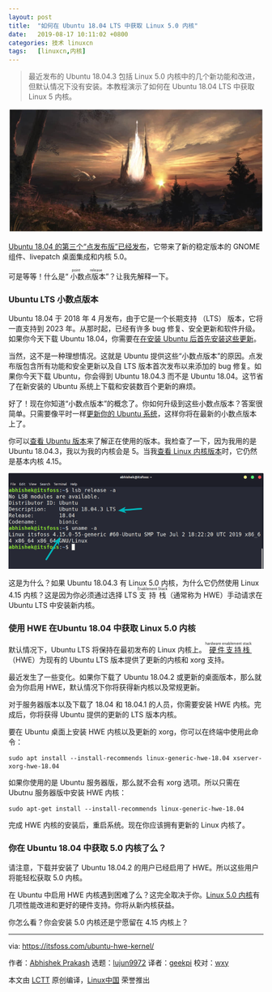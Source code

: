 ```yaml
---
layout: post
title:	"如何在 Ubuntu 18.04 LTS 中获取 Linux 5.0 内核"
date:	2019-08-17 10:11:02 +0800 
categories:	技术 linuxcn 
tags:	[linuxcn,内核]
---
```




> 
> 最近发布的 Ubuntu 18.04.3 包括 Linux 5.0 内核中的几个新功能和改进，但默认情况下没有安装。本教程演示了如何在 Ubuntu 18.04 LTS 中获取 Linux 5 内核。
> 
> 
> 


![](/Asserts/Images/album/201908/17/101052xday1jyrszbddsfc.jpg)


[Ubuntu 18.04 的第三个“点发布版”已经发布](https://ubuntu.com/blog/enhanced-livepatch-desktop-integration-available-with-ubuntu-18-04-3-lts)，它带来了新的稳定版本的 GNOME 组件、livepatch 桌面集成和内核 5.0。


可是等等！什么是“<ruby> 小数点版本 <rt>  point release </rt></ruby>”？让我先解释一下。


### Ubuntu LTS 小数点版本


Ubuntu 18.04 于 2018 年 4 月发布，由于它是一个长期支持 （LTS） 版本，它将一直支持到 2023 年。从那时起，已经有许多 bug 修复、安全更新和软件升级。如果你今天下载 Ubuntu 18.04，你需要在[在安装 Ubuntu 后首先安装这些更新](https://itsfoss.com/things-to-do-after-installing-ubuntu-18-04/)。


当然，这不是一种理想情况。这就是 Ubuntu 提供这些“小数点版本”的原因。点发布版包含所有功能和安全更新以及自 LTS 版本首次发布以来添加的 bug 修复。如果你今天下载 Ubuntu，你会得到 Ubuntu 18.04.3 而不是 Ubuntu 18.04。这节省了在新安装的 Ubuntu 系统上下载和安装数百个更新的麻烦。


好了！现在你知道“小数点版本”的概念了。你如何升级到这些小数点版本？答案很简单。只需要像平时一样[更新你的 Ubuntu 系统](https://itsfoss.com/update-ubuntu/)，这样你将在最新的小数点版本上了。


你可以[查看 Ubuntu 版本](https://itsfoss.com/how-to-know-ubuntu-unity-version/)来了解正在使用的版本。我检查了一下，因为我用的是 Ubuntu 18.04.3，我以为我的内核会是 5。当我[查看 Linux 内核版本](https://itsfoss.com/find-which-kernel-version-is-running-in-ubuntu/)时，它仍然是基本内核 4.15。


![Ubuntu Version And Linux Kernel Version Check](/Asserts/Images/album/201908/17/101105c72oh92u9e7zze3f.png)


这是为什么？如果 Ubuntu 18.04.3 有 Linux 5.0 内核，为什么它仍然使用 Linux 4.15 内核？这是因为你必须通过选择 LTS <ruby> 支持栈 <rt>  Enablement Stack </rt></ruby>（通常称为 HWE）手动请求在 Ubuntu LTS 中安装新内核。


### 使用 HWE 在Ubuntu 18.04 中获取 Linux 5.0 内核


默认情况下，Ubuntu LTS 将保持在最初发布的 Linux 内核上。<ruby> <a href="https://wiki.ubuntu.com/Kernel/LTSEnablementStack">  硬件支持栈 </a> <rt>  hardware enablement stack </rt></ruby>（HWE）为现有的 Ubuntu LTS 版本提供了更新的内核和 xorg 支持。


最近发生了一些变化。如果你下载了 Ubuntu 18.04.2 或更新的桌面版本，那么就会为你启用 HWE，默认情况下你将获得新内核以及常规更新。


对于服务器版本以及下载了 18.04 和 18.04.1 的人员，你需要安装 HWE 内核。完成后，你将获得 Ubuntu 提供的更新的 LTS 版本内核。


要在 Ubuntu 桌面上安装 HWE 内核以及更新的 xorg，你可以在终端中使用此命令：



```
sudo apt install --install-recommends linux-generic-hwe-18.04 xserver-xorg-hwe-18.04
```

如果你使用的是 Ubuntu 服务器版，那么就不会有 xorg 选项。所以只需在 Ubutnu 服务器版中安装 HWE 内核：



```
sudo apt-get install --install-recommends linux-generic-hwe-18.04
```

完成 HWE 内核的安装后，重启系统。现在你应该拥有更新的 Linux 内核了。


### 你在 Ubuntu 18.04 中获取 5.0 内核了么？


请注意，下载并安装了 Ubuntu 18.04.2 的用户已经启用了 HWE。所以这些用户将能轻松获取 5.0 内核。


在 Ubuntu 中启用 HWE 内核遇到困难了么？这完全取决于你。[Linux 5.0 内核](https://itsfoss.com/linux-kernel-5/)有几项性能改进和更好的硬件支持。你将从新内核获益。


你怎么看？你会安装 5.0 内核还是宁愿留在 4.15 内核上？




---


via: <https://itsfoss.com/ubuntu-hwe-kernel/>


作者：[Abhishek Prakash](https://itsfoss.com/author/abhishek/) 选题：[lujun9972](https://github.com/lujun9972) 译者：[geekpi](https://github.com/geekpi) 校对：[wxy](https://github.com/wxy)


本文由 [LCTT](https://github.com/LCTT/TranslateProject) 原创编译，[Linux中国](https://linux.cn/) 荣誉推出
